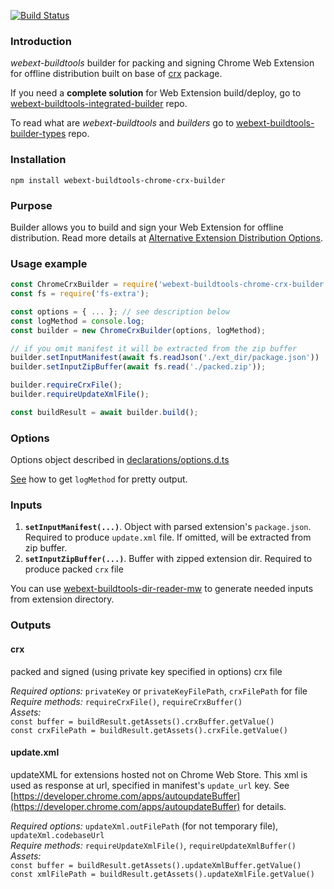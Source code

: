 [![Build Status](https://travis-ci.com/cardinalby/webext-buildtools-chrome-crx-builder.svg?branch=master)](https://travis-ci.com/cardinalby/webext-buildtools-chrome-crx-builder)
### Introduction
*webext-buildtools* builder for packing and signing Chrome Web Extension for offline distribution built 
on base of [crx](https://github.com/oncletom/crx) package.

If you need a **complete solution** for Web Extension build/deploy, go to 
[webext-buildtools-integrated-builder](https://github.com/cardinalby/webext-buildtools-integrated-builder) repo.  

To read what are *webext-buildtools* and *builders* go to 
[webext-buildtools-builder-types](https://github.com/cardinalby/webext-buildtools-builder-types) repo.

### Installation
`npm install webext-buildtools-chrome-crx-builder`

### Purpose
Builder allows you to build and sign your Web Extension for offline distribution. 
Read more details at [Alternative Extension Distribution Options](https://developer.chrome.com/apps/external_extensions).

### Usage example
```js
const ChromeCrxBuilder = require('webext-buildtools-chrome-crx-builder').default;
const fs = require('fs-extra');

const options = { ... }; // see description below
const logMethod = console.log;
const builder = new ChromeCrxBuilder(options, logMethod);

// if you omit manifest it will be extracted from the zip buffer
builder.setInputManifest(await fs.readJson('./ext_dir/package.json'))
builder.setInputZipBuffer(await fs.read('./packed.zip'));

builder.requireCrxFile();
builder.requireUpdateXmlFile();

const buildResult = await builder.build();
```

### Options
Options object described in [declarations/options.d.ts](declarations/options.d.ts)

[See](https://github.com/cardinalby/webext-buildtools-integrated-builder/blob/master/logMethod.md) how to get `logMethod` for pretty output.

### Inputs
1. **`setInputManifest(...)`**. Object with parsed extension's `package.json`. 
Required to produce `update.xml` file. If omitted, will be extracted from zip buffer.
2. **`setInputZipBuffer(...)`**. Buffer with zipped extension dir. Required to produce packed `crx` file

You can use [webext-buildtools-dir-reader-mw](https://www.npmjs.com/package/webext-buildtools-dir-reader-mw)
to generate needed inputs from extension directory.

### Outputs
#### crx
packed and signed (using private key specified in options) crx file <br>

*Required options:* `privateKey` or `privateKeyFilePath`, `crxFilePath` for file <br>
*Require methods:* `requireCrxFile()`, `requireCrxBuffer()` <br>
*Assets:* <br> 
`const buffer = buildResult.getAssets().crxBuffer.getValue()`<br>
`const crxFilePath = buildResult.getAssets().crxFile.getValue()`

#### update.xml 
updateXML for extensions hosted not on Chrome Web Store. This xml is used as response 
at url, specified in manifest's `update_url` key. 
See [https://developer.chrome.com/apps/autoupdateBuffer](https://developer.chrome.com/apps/autoupdateBuffer) 
for details.       

*Required options:* `updateXml.outFilePath` (for not temporary file), `updateXml.codebaseUrl` <br>
*Require methods:* `requireUpdateXmlFile()`, `requireUpdateXmlBuffer()` <br>
*Assets:* <br>
`const buffer = buildResult.getAssets().updateXmlBuffer.getValue()`<br>
`const xmlFilePath = buildResult.getAssets().updateXmlFile.getValue()`    